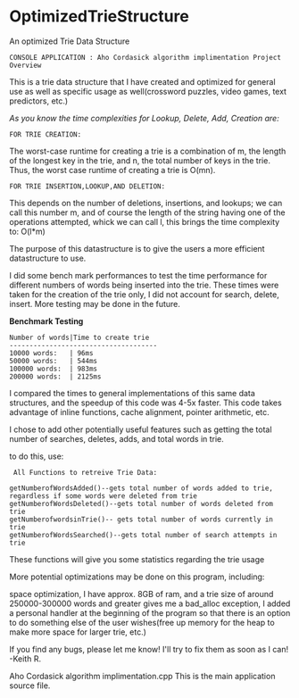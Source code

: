 # OptimizedTrieStructure
An optimized Trie Data Structure

    CONSOLE APPLICATION : Aho Cordasick algorithm implimentation Project Overview


This is a trie data structure that I have created and optimized for general use as well as specific usage as well(crossword puzzles, video games, text predictors, etc.)



*As you know the time complexities for Lookup, Delete, Add, Creation are:* 

	FOR TRIE CREATION:

The worst-case runtime for creating a trie is a combination of m, the length of the longest key in the trie, and n, 
the total number of keys in the trie. Thus, the worst case runtime of creating a trie is O(mn).



	FOR TRIE INSERTION,LOOKUP,AND DELETION:

This depends on the number of deletions, insertions, and lookups; we can call this number m,
and of course the length of the string having one of the operations attempted,  whick we can call l,
this brings the time complexity to: O(l*m)


The purpose of this datastructure is to give the users a more efficient datastructure to use.

I did some bench mark performances to test the time performance for different numbers of words being inserted into the trie. These times were taken for the creation of the trie only, 
I did not account for search, delete, insert. More testing may be done in the future. 

**Benchmark Testing**
```
Number of words|Time to create trie
-------------------------------------
10000 words:   | 96ms 
50000 words:   | 544ms 
100000 words:  | 983ms 
200000 words:  | 2125ms
```

I compared the times to general implementations of this same data structures, and the speedup of this code was 4-5x faster. This code takes advantage of inline functions, cache alignment,
pointer arithmetic, etc.


I chose to add other potentially useful features such as getting the total number of searches, deletes, adds, and total words in trie. 

to do this, use:

```
 All Functions to retreive Trie Data:

getNumberofWordsAdded()--gets total number of words added to trie, regardless if some words were deleted from trie
getNumberofWordsDeleted()--gets total number of words deleted from trie
getNumberofwordsinTrie()-- gets total number of words currently in trie 
getNumberofWordsSearched()--gets total number of search attempts in trie 
```


These functions will give you some statistics regarding the trie usage 


More potential optimizations may be done on this program, including:

space optimization, I have approx. 8GB of ram, and  a trie size of around 250000-300000 words and greater gives me a bad_alloc exception, I added a personal handler at the beginning of the program so that 
there is an option to do something else of the user wishes(free up memory for the heap to make more space for larger trie, etc.) 




 If you find any bugs, please let me know! I'll try to fix them as soon as I can!
 -Keith R.





Aho Cordasick algorithm implimentation.cpp
    This is the main application source file.

